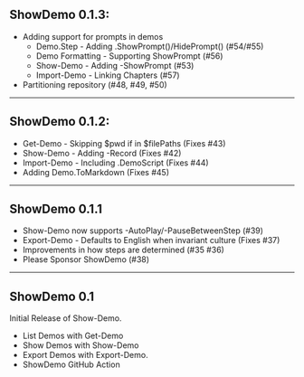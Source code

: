 ## ShowDemo 0.1.3:

* Adding support for prompts in demos
  * Demo.Step - Adding .ShowPrompt()/HidePrompt() (#54/#55)
  * Demo Formatting - Supporting ShowPrompt (#56)
  * Show-Demo - Adding -ShowPrompt (#53)
  * Import-Demo - Linking Chapters (#57)
* Partitioning repository (#48, #49, #50)

---

## ShowDemo 0.1.2:

* Get-Demo - Skipping $pwd if in $filePaths (Fixes #43)
* Show-Demo - Adding -Record (Fixes #42)
* Import-Demo - Including .DemoScript (Fixes #44)
* Adding Demo.ToMarkdown (Fixes #45)

---

## ShowDemo 0.1.1

* Show-Demo now supports -AutoPlay/-PauseBetweenStep (#39)
* Export-Demo - Defaults to English when invariant culture (Fixes #37)
* Improvements in how steps are determined (#35 #36)
* Please Sponsor ShowDemo (#38)

---

## ShowDemo 0.1 

Initial Release of Show-Demo.

* List Demos with Get-Demo
* Show Demos with Show-Demo
* Export Demos with Export-Demo.
* ShowDemo GitHub Action
